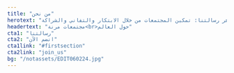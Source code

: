 ```yaml
---
title: "من نحن"
herotext: "اكتشف جوهر رسالتنا: تمكين المجتمعات من خلال الابتكار والتفاني والشراكة."
headertext: "مجتمعات مرنة<br>حول العالم"
cta1: "رسالتنا"
cta2: "انضم الآن"
cta1link: "#firstsection"
cta2link: "join_us"
bg: "/notassets/EDIT060224.jpg"
---
```

